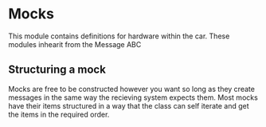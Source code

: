 # Mocks
This module contains definitions for hardware within the car. These modules inhearit from the Message ABC
## Structuring a mock
Mocks are free to be constructed however you want so long as they create messages in the same way the recieving system expects them. Most mocks have their items structured in a way that the class can self iterate and get the items in the required order.
